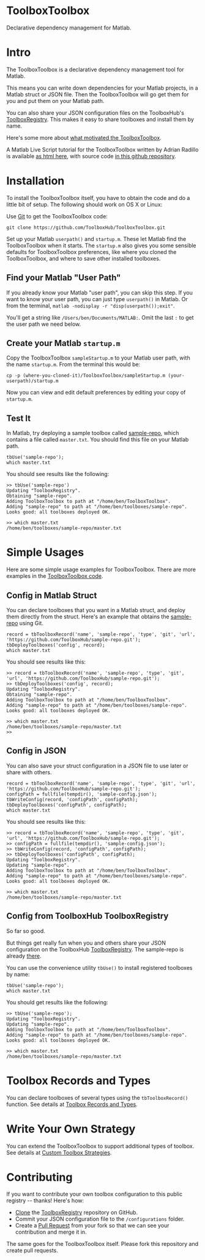 # ToolboxToolbox
Declarative dependency management for Matlab. 

# Intro 
The ToolboxToolbox is a declarative dependency management tool for Matlab.

This means you can write down dependencies for your Matlab projects, in a Matlab struct or JSON file.  Then the ToolboxToolbox will go get them for you and put them on your Matlab path.

You can also share your JSON configuration files on the ToolboxHub's [ToolboxRegistry](https://github.com/ToolboxHub/ToolboxRegistry).  This makes it easy to share toolboxes and install them by name.

Here's some more about [what motivated the ToolboxToolbox](https://github.com/ToolboxHub/ToolboxToolbox/wiki/Motivation).

A Matlab Live Script tutorial for the ToolboxToolbox written by Adrian Radillo is available [as html here](https://thegoldlab.github.io/SnowDotsDocumentation/TutorialsDocs/ToolboxToolbox/ToolboxToolboxTutorial.html), with source code [in this github repository](https://github.com/TheGoldLab/Lab_Tutorials/tree/master/SnowDots/ToolboxToolbox).

# Installation
To install the ToolboxToolbox itself, you have to obtain the code and do a little bit of setup.  The following should work on OS X or Linux:

Use [Git](https://git-scm.com/) to get the ToolboxToolbox code:
```
git clone https://github.com/ToolboxHub/ToolboxToolbox.git
```

Set up your Matlab `userpath()` and `startup.m`.  These let Matlab find the ToolboxToolbox when it starts.  The `startup.m` also gives you some sensible defaults for ToolboxToolbox preferences, like where you cloned the ToolboxToolbox, and where to save other installed toolboxes.  

## Find your Matlab "User Path"
If you already know your Matlab "user path", you can skip this step.  If you want to know your user path, you can just type `userpath()` in Matlab.  Or from the terminal, `matlab -nodisplay -r "disp(userpath());exit"`.  

You'll get a string like `/Users/ben/Documents/MATLAB:`.  Omit the last `:` to get the user path we need below.

## Create your Matlab `startup.m`
Copy the ToolboxToolbox `sampleStartup.m` to your Matlab user path, with the name `startup.m`.  From the terminal this would be:
```
cp -p (where-you-cloned-it)/ToolboxToolbox/sampleStartup.m (your-userpath)/startup.m
```

Now you can view and edit default preferences by editing your copy of `startup.m`.

## Test It
In Matlab, try deploying a sample toolbox called [sample-repo](https://github.com/ToolboxHub/sample-repo), which contains a file called `master.txt`.  You should find this file on your Matlab path.  
```
tbUse('sample-repo');
which master.txt
```

You should see results like the following:
```
>> tbUse('sample-repo')
Updating "ToolboxRegistry".
Obtaining "sample-repo".
Adding ToolboxToolbox to path at "/home/ben/ToolboxToolbox".
Adding "sample-repo" to path at "/home/ben/toolboxes/sample-repo".
Looks good: all toolboxes deployed OK.

>> which master.txt
/home/ben/toolboxes/sample-repo/master.txt
```


# Simple Usages
Here are some simple usage examples for ToolboxToolbox.  There are more examples in the [ToolboxToolbox code](https://github.com/ToolboxHub/ToolboxToolbox/tree/master/examples).

## Config in Matlab Struct
You can declare toolboxes that you want in a Matlab struct, and deploy them directly from the struct.  Here's an example that obtains the [sample-repo](https://github.com/ToolboxHub/sample-repo) using Git.
```
record = tbToolboxRecord('name', 'sample-repo', 'type', 'git', 'url', 'https://github.com/ToolboxHub/sample-repo.git');
tbDeployToolboxes('config', record);
which master.txt
```

You should see results like this:
```
>> record = tbToolboxRecord('name', 'sample-repo', 'type', 'git', 'url', 'https://github.com/ToolboxHub/sample-repo.git');
>> tbDeployToolboxes('config', record);
Updating "ToolboxRegistry".
Obtaining "sample-repo".
Adding ToolboxToolbox to path at "/home/ben/ToolboxToolbox".
Adding "sample-repo" to path at "/home/ben/toolboxes/sample-repo".
Looks good: all toolboxes deployed OK.

>> which master.txt
/home/ben/toolboxes/sample-repo/master.txt
>> 
```

## Config in JSON
You can also save your struct configuration in a JSON file to use later or share with others.
```
record = tbToolboxRecord('name', 'sample-repo', 'type', 'git', 'url', 'https://github.com/ToolboxHub/sample-repo.git');
configPath = fullfile(tempdir(), 'sample-config.json');
tbWriteConfig(record, 'configPath', configPath);
tbDeployToolboxes('configPath', configPath);
which master.txt
```

You should see results like this:
```
>> record = tbToolboxRecord('name', 'sample-repo', 'type', 'git', 'url', 'https://github.com/ToolboxHub/sample-repo.git');
>> configPath = fullfile(tempdir(), 'sample-config.json');
>> tbWriteConfig(record, 'configPath', configPath);
>> tbDeployToolboxes('configPath', configPath);
Updating "ToolboxRegistry".
Updating "sample-repo".
Adding ToolboxToolbox to path at "/home/ben/ToolboxToolbox".
Adding "sample-repo" to path at "/home/ben/toolboxes/sample-repo".
Looks good: all toolboxes deployed OK.

>> which master.txt
/home/ben/toolboxes/sample-repo/master.txt
```

## Config from ToolboxHub ToolboxRegistry
So far so good.

But things get really fun when you and others share your JSON configuration on the ToolboxHub [ToolboxRegistry](https://github.com/ToolboxHub/ToolboxRegistry).  The sample-repo is already [there](https://github.com/ToolboxHub/ToolboxRegistry/blob/master/configurations/sample-repo.json).

You can use the convenience utility `tbUse()` to install registered toolboxes by name:
```
tbUse('sample-repo');
which master.txt
```

You should get results like the following:
```
>> tbUse('sample-repo');
Updating "ToolboxRegistry".
Updating "sample-repo".
Adding ToolboxToolbox to path at "/home/ben/ToolboxToolbox".
Adding "sample-repo" to path at "/home/ben/toolboxes/sample-repo".
Looks good: all toolboxes deployed OK.

>> which master.txt
/home/ben/toolboxes/sample-repo/master.txt
```

# Toolbox Records and Types
You can declare toolboxes of several types using the `tbToolboxRecord()` function.  See details at [Toolbox Records and Types](https://github.com/ToolboxHub/ToolboxToolbox/wiki/Toolbox-Records-and-Types).

# Write Your Own Strategy
You can extend the ToolboxToolbox to support additional types of toolbox.  See details at [Custom Toolbox Strategies](https://github.com/ToolboxHub/ToolboxToolbox/wiki/Custom-Toolbox-Strategies).

# Contributing

If you want to contribute your own toolbox configuration to this public registry -- thanks!  Here's how:
 - [Clone](https://help.github.com/articles/fork-a-repo/) the [ToolboxRegistry](https://github.com/ToolboxHub/ToolboxRegistry) repository on GitHub.
 - Commit your JSON configuration file to the `/configurations` folder.
 - Create a [Pull Request](https://help.github.com/articles/creating-a-pull-request-from-a-fork/) from your fork so that we can see your contribution and merge it in.

The same goes for the ToolboxToolbox itself.  Please fork this repository and create pull requests.
